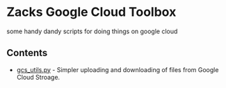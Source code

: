 # Zacks Google Cloud Toolbox
some handy dandy scripts for doing things on google cloud 

## Contents
- [gcs_utils.py](gcs_utils.py) - Simpler uploading and downloading of files from Google Cloud Stroage.
